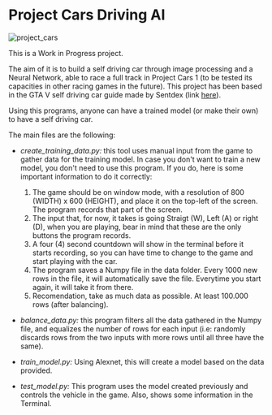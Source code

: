 # Project Cars Driving AI

![project_cars](https://cdn.hobbyconsolas.com/sites/navi.axelspringer.es/public/styles/480/public/media/image/2015/05/475268-analisis-project-cars-ps4-one-pc.jpg?itok=QVd4SYm_ "Logo Title Text 1")

This is a Work in Progress project.

The aim of it is to build a self driving car through image processing and a Neural Network, able to race a full track in Project Cars 1 (to be tested its capacities in other racing games in the future).
This project has been based in the GTA V self driving car guide made by Sentdex (link [here](https://pythonprogramming.net/game-frames-open-cv-python-plays-gta-v/)). 

Using this programs, anyone can have a trained model (or make their own) to have a self driving car.

The main files are the following:
- *create_training_data.py:* this tool uses manual input from the game to gather data for the training model. In case you don't want to train a new model, you don't need to use this program. If you do, here is some important information to do it correctly:
    1. The game should be on window mode, with a resolution of 800 (WIDTH) x 600 (HEIGHT), and place it on the top-left of the screen. The program records that part of the screen.
    2. The input that, for now, it takes is going Straigt (W), Left (A) or right (D), when you are playing, bear in mind that these are the only buttons the program records.
    3. A four (4) second countdown will show in the terminal before it starts recording, so you can have time to change to the game and start playing with the car.
    4. The program saves a Numpy file in the data folder. Every 1000 new rows in the file, it will automatically save the file. Everytime you start again, it will take it from there.
    5. Recomendation, take as much data as possible. At least 100.000 rows (after balancing).

- *balance_data.py:* this program filters all the data gathered in the Numpy file, and equalizes the number of rows for each input (i.e: randomly discards rows from the two inputs with more rows until all three have the same).

- *train_model.py:* Using Alexnet, this will create a model based on the data provided.

- *test_model.py:* This program uses the model created previously and controls the vehicle in the game. Also, shows some information in the Terminal.



